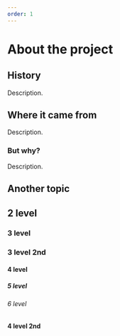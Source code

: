 ```yaml
---
order: 1
---
```


# About the project

## History

Description.

## Where it came from

Description.

### But why?

Description.

## Another topic

## 2 level

### 3 level

### 3 level 2nd

#### 4 level

##### 5 level

###### 6 level

#### 4 level 2nd
